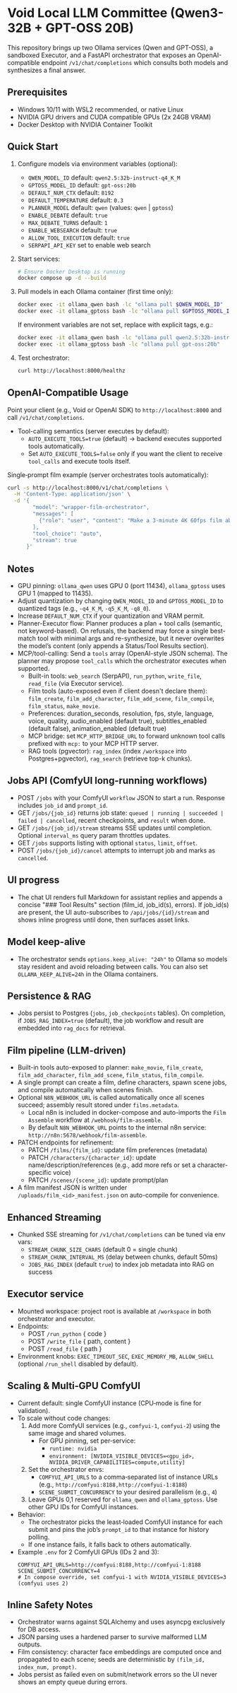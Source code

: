 Void Local LLM Committee (Qwen3-32B + GPT-OSS 20B)
===================================================

This repository brings up two Ollama services (Qwen and GPT-OSS), a sandboxed Executor, and a FastAPI orchestrator that exposes an OpenAI-compatible endpoint `/v1/chat/completions` which consults both models and synthesizes a final answer.

Prerequisites
-------------
- Windows 10/11 with WSL2 recommended, or native Linux
- NVIDIA GPU drivers and CUDA compatible GPUs (2x 24GB VRAM)
- Docker Desktop with NVIDIA Container Toolkit

Quick Start
-----------
1. Configure models via environment variables (optional):
   - `QWEN_MODEL_ID` default: `qwen2.5:32b-instruct-q4_K_M`
   - `GPTOSS_MODEL_ID` default: `gpt-oss:20b`
   - `DEFAULT_NUM_CTX` default: `8192`
   - `DEFAULT_TEMPERATURE` default: `0.3`
   - `PLANNER_MODEL` default: `qwen` (values: `qwen` | `gptoss`)
   - `ENABLE_DEBATE` default: `true`
   - `MAX_DEBATE_TURNS` default: `1`
   - `ENABLE_WEBSEARCH` default: `true`
   - `ALLOW_TOOL_EXECUTION` default: `true`
   - `SERPAPI_API_KEY` set to enable web search

2. Start services:
   ```bash
   # Ensure Docker Desktop is running
   docker compose up -d --build
   ```

3. Pull models in each Ollama container (first time only):
   ```bash
   docker exec -it ollama_qwen bash -lc "ollama pull $QWEN_MODEL_ID"
   docker exec -it ollama_gptoss bash -lc "ollama pull $GPTOSS_MODEL_ID"
   ```

   If environment variables are not set, replace with explicit tags, e.g.:
   ```bash
   docker exec -it ollama_qwen bash -lc "ollama pull qwen2.5:32b-instruct-q4_K_M"
   docker exec -it ollama_gptoss bash -lc "ollama pull gpt-oss:20b"
   ```

4. Test orchestrator:
   ```bash
   curl http://localhost:8000/healthz
   ```

OpenAI-Compatible Usage
-----------------------
Point your client (e.g., Void or OpenAI SDK) to `http://localhost:8000` and call `/v1/chat/completions`.
- Tool-calling semantics (server executes by default):
  - `AUTO_EXECUTE_TOOLS=true` (default) → backend executes supported tools automatically.
  - Set `AUTO_EXECUTE_TOOLS=false` only if you want the client to receive `tool_calls` and execute tools itself.


Single‑prompt film example (server orchestrates tools automatically):
```bash
curl -s http://localhost:8000/v1/chat/completions \
  -H 'Content-Type: application/json' \
  -d '{
        "model": "wrapper-film-orchestrator",
        "messages": [
          {"role": "user", "content": "Make a 3-minute 4K 60fps film about monarch butterflies with interpolation and motion smoothing. Title: Butterflies."}
        ],
        "tool_choice": "auto",
        "stream": true
      }'
```

Notes
-----
- GPU pinning: `ollama_qwen` uses GPU 0 (port 11434), `ollama_gptoss` uses GPU 1 (mapped to 11435).
- Adjust quantization by changing `QWEN_MODEL_ID` and `GPTOSS_MODEL_ID` to quantized tags (e.g., `-q4_K_M`, `-q5_K_M`, `-q8_0`).
- Increase `DEFAULT_NUM_CTX` if your quantization and VRAM permit.
- Planner-Executor flow: Planner produces a plan + tool calls (semantic, not keyword-based). On refusals, the backend may force a single best-match tool with minimal args and re-synthesize, but it never overwrites the model’s content (only appends a Status/Tool Results section).
- MCP/tool-calling: Send a `tools` array (OpenAI-style JSON schema). The planner may propose `tool_calls` which the orchestrator executes when supported.
  - Built-in tools: `web_search` (SerpAPI), `run_python`, `write_file`, `read_file` (via Executor service).
  - Film tools (auto-exposed even if client doesn't declare them): `film_create`, `film_add_character`, `film_add_scene`, `film_compile`, `film_status`, `make_movie`.
  - Preferences: duration_seconds, resolution, fps, style, language, voice, quality, audio_enabled (default true), subtitles_enabled (default false), animation_enabled (default true)
  - MCP bridge: set `MCP_HTTP_BRIDGE_URL` to forward unknown tool calls prefixed with `mcp:` to your MCP HTTP server.
  - RAG tools (pgvector): `rag_index` (index `/workspace` into Postgres+pgvector), `rag_search` (retrieve top-k chunks).

Jobs API (ComfyUI long-running workflows)
-----------------------------------------
- POST `/jobs` with your ComfyUI `workflow` JSON to start a run. Response includes `job_id` and `prompt_id`.
- GET `/jobs/{job_id}` returns job state: `queued | running | succeeded | failed | cancelled`, recent checkpoints, and `result` when done.
- GET `/jobs/{job_id}/stream` streams SSE updates until completion. Optional `interval_ms` query param throttles updates.
- GET `/jobs` supports listing with optional `status`, `limit`, `offset`.
- POST `/jobs/{job_id}/cancel` attempts to interrupt job and marks as `cancelled`.

UI progress
-----------
- The chat UI renders full Markdown for assistant replies and appends a concise "### Tool Results" section (film_id, job_id(s), errors). If job_id(s) are present, the UI auto-subscribes to `/api/jobs/{id}/stream` and shows inline progress until done, then surfaces asset links.

Model keep-alive
----------------
- The orchestrator sends `options.keep_alive: "24h"` to Ollama so models stay resident and avoid reloading between calls. You can also set `OLLAMA_KEEP_ALIVE=24h` in the Ollama containers.

Persistence & RAG
-----------------
- Jobs persist to Postgres (`jobs`, `job_checkpoints` tables). On completion, if `JOBS_RAG_INDEX=true` (default), the job workflow and result are embedded into `rag_docs` for retrieval.

Film pipeline (LLM-driven)
--------------------------
- Built-in tools auto-exposed to planner: `make_movie`, `film_create`, `film_add_character`, `film_add_scene`, `film_status`, `film_compile`.
- A single prompt can create a film, define characters, spawn scene jobs, and compile automatically when scenes finish.
- Optional `N8N_WEBHOOK_URL` is called automatically once all scenes succeed; assembly result stored under `films.metadata`.
  - Local n8n is included in docker-compose and auto-imports the `Film Assemble` workflow at `/webhook/film-assemble`.
  - By default `N8N_WEBHOOK_URL` points to the internal n8n service: `http://n8n:5678/webhook/film-assemble`.
- PATCH endpoints for refinement:
  - PATCH `/films/{film_id}`: update film preferences (metadata)
  - PATCH `/characters/{character_id}`: update name/description/references (e.g., add more refs or set a character-specific voice)
  - PATCH `/scenes/{scene_id}`: update prompt/plan
- A film manifest JSON is written under `/uploads/film_<id>_manifest.json` on auto-compile for convenience.

Enhanced Streaming
------------------
- Chunked SSE streaming for `/v1/chat/completions` can be tuned via env vars:
  - `STREAM_CHUNK_SIZE_CHARS` (default 0 = single chunk)
  - `STREAM_CHUNK_INTERVAL_MS` (delay between chunks, default 50ms)
  - `JOBS_RAG_INDEX` (default `true`) to index job metadata into RAG on success

Executor service
----------------
- Mounted workspace: project root is available at `/workspace` in both orchestrator and executor.
- Endpoints:
  - POST `/run_python` { code }
  - POST `/write_file` { path, content }
  - POST `/read_file` { path }
- Environment knobs: `EXEC_TIMEOUT_SEC`, `EXEC_MEMORY_MB`, `ALLOW_SHELL` (optional `/run_shell` disabled by default).

Scaling & Multi‑GPU ComfyUI
---------------------------
- Current default: single ComfyUI instance (CPU‑mode is fine for validation).
- To scale without code changes:
  1) Add more ComfyUI services (e.g., `comfyui-1`, `comfyui-2`) using the same image and shared volumes.
     - For GPU pinning, set per‑service:
       - `runtime: nvidia`
       - `environment: [NVIDIA_VISIBLE_DEVICES=<gpu_id>, NVIDIA_DRIVER_CAPABILITIES=compute,utility]`
  2) Set the orchestrator envs:
     - `COMFYUI_API_URLS` to a comma‑separated list of instance URLs (e.g., `http://comfyui:8188,http://comfyui-1:8188`)
     - `SCENE_SUBMIT_CONCURRENCY` to your desired parallelism (e.g., `4`)
  3) Leave GPUs 0,1 reserved for `ollama_qwen` and `ollama_gptoss`. Use other GPU IDs for ComfyUI instances.
- Behavior:
  - The orchestrator picks the least‑loaded ComfyUI instance for each submit and pins the job’s `prompt_id` to that instance for history polling.
  - If one instance fails, it falls back to others automatically.
- Example `.env` for 2 ComfyUI GPUs (IDs 2 and 3):
  ```env
  COMFYUI_API_URLS=http://comfyui:8188,http://comfyui-1:8188
  SCENE_SUBMIT_CONCURRENCY=4
  # In compose override, set comfyui-1 with NVIDIA_VISIBLE_DEVICES=3 (comfyui uses 2)
  ```

Inline Safety Notes
-------------------
- Orchestrator warns against SQLAlchemy and uses asyncpg exclusively for DB access.
- JSON parsing uses a hardened parser to survive malformed LLM outputs.
- Film consistency: character face embeddings are computed once and propagated to each scene; seeds are deterministic by `(film_id, index_num, prompt)`.
- Jobs persist as failed even on submit/network errors so the UI never shows an empty queue during errors.


